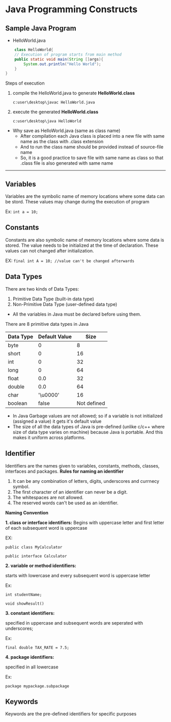 # Java Programming Constructs

## Sample Java Program

- HelloWorld.java
```Java
    class HelloWorld{
    // Execution of program starts from main method
    public static void main(String []args){
        System.out.println("Hello World");
    }
}
```
Steps of execution 
1. compile the HelloWorld.java to generate **HelloWorld.class**

    `c:user\desktop\javac HelloWorld.java`

2. execute the generated **HelloWorld.class**

    `c:user\desktop\java HelloWorld`

- Why save as HelloWorld.java (same as class name)
    - After compilation each Java class is placed into a new file with same name as the class with .class extension
    - And to run the class name should be provided instead of source-file name
    - So, it is a good practice to save file with same name as class so that .class file is also generated with same name

---
## Variables
Variables are the symbolic name of memory locations where some data can be stord.
These values may change during the execution of program

Ex: `int a = 10;`

## Constants
Constants are also symbolic name of memory locations where some data is stored.
The value needs to be initialized at the time of declaration.
These values can not changed after initialization.

EX: `final int A = 10; //value can't be changed afterwards`

## Data Types
There are two kinds of Data Types:
1. Primitive Data Type (built-in data type)
2. Non-Primitive Data Type (user-defined data type)

- All the variables in Java must be declared before using them.

There are 8 primitive data types in Java

|Data Type|Default Value|Size|
|---------|-------------|----|
|byte|0|8|
|short|0|16| 
|int |0|32|
|long |0|64|
|float|0.0|32|
|double| 0.0|64|
|char|'\u0000'|16|
|boolean|false|Not defined|

- In Java Garbage values are not allowed; so if a variable is not initialized (assigned a value)
it gets it's default value
- The size of all the data types of Java is pre-defined (unlike c/c++ where size of data type varies on machine) because Java is portable.
And this makes it uniform across platforms.

## Identifier
Identifiers are the names given to variables, constants, methods, classes, interfaces and packages.
**Rules for naming an identifier**
1. It can be any combination of letters, digits, underscores and currnecy symbol.
2. The first character of an identifier can never be a digit.
3. The whitespaces are not allowed.
4. The reserved words can't be used as an identifier.

**Naming Convention**

**1. class or interface identifiers:**
    Begins with uppercase letter and first letter of each subsequent word is uppercase
    
EX:

`public class MyCalculator`

`public interface Calculator`

**2. variable or method identifiers:** 

starts with lowercase and every subsequent word is uppercase letter
    
Ex:

`int studentName;`

`void showResult()`

**3. constant identifiers:**

specified in uppercase and subsequent words are seperated with underscores;
    
Ex:

`final double TAX_RATE = 7.5;`

**4. package identifiers:**

specified in all lowercase
    
Ex:
        
`package mypackage.subpackage`


## Keywords
    
Keywords are the pre-defined identifiers for specific purposes